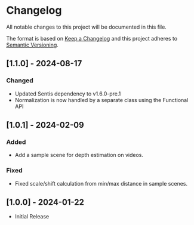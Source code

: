 # Changelog

All notable changes to this project will be documented in this file.

The format is based on [Keep a Changelog](http://keepachangelog.com/en/1.0.0/)
and this project adheres to [Semantic Versioning](http://semver.org/spec/v2.0.0.html).

## [1.1.0] - 2024-08-17

### Changed

- Updated Sentis dependency to v1.6.0-pre.1
- Normalization is now handled by a separate class using the Functional API

## [1.0.1] - 2024-02-09

### Added

- Add a sample scene for depth estimation on videos.

### Fixed

- Fixed scale/shift calculation from min/max distance in sample scenes.

## [1.0.0] - 2024-01-22

- Initial Release